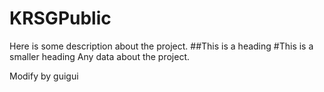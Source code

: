 # KRSGPublic

Here is some description about the project.
##This is a heading
#This is a smaller heading
Any data about the project.

Modify by guigui
